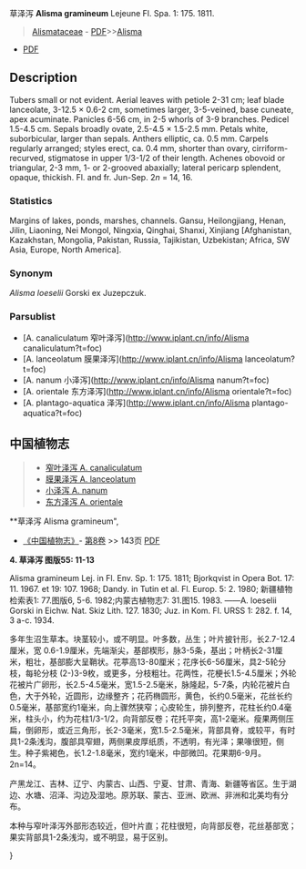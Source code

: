 草泽泻 **Alisma gramineum** Lejeune Fl. Spa. 1: 175. 1811.

> [Alismataceae](http://www.iplant.cn/info/Alismataceae?t=foc) - [PDF](http://www.iplant.cn/foc/pdf/Alismataceae.pdf)>>[Alisma](http://www.iplant.cn/info/Alisma?t=foc)
 - [PDF](http://www.iplant.cn/foc/pdf/Alisma.pdf)

## Description

Tubers small or not evident. Aerial leaves with petiole 2-31 cm; leaf blade lanceolate, 3-12.5 × 0.6-2 cm, sometimes larger, 3-5-veined, base cuneate, apex acuminate. Panicles 6-56 cm, in 2-5 whorls of 3-9 branches. Pedicel 1.5-4.5 cm. Sepals broadly ovate, 2.5-4.5 × 1.5-2.5 mm. Petals white, suborbicular, larger than sepals. Anthers elliptic, ca. 0.5 mm. Carpels regularly arranged; styles erect, ca. 0.4 mm, shorter than ovary, cirriform-recurved, stigmatose in upper 1/3-1/2 of their length. Achenes obovoid or triangular, 2-3 mm, 1- or 2-grooved abaxially; lateral pericarp splendent, opaque, thickish. Fl. and fr. Jun-Sep. 2*n* = 14, 16.

### Statistics
Margins of lakes, ponds, marshes, channels. Gansu, Heilongjiang, Henan, Jilin, Liaoning, Nei Mongol, Ningxia, Qinghai, Shanxi, Xinjiang [Afghanistan, Kazakhstan, Mongolia, Pakistan, Russia, Tajikistan, Uzbekistan; Africa, SW Asia, Europe, North America].

### Synonym
*Alisma loeselii* Gorski ex Juzepczuk.

### Parsublist

* [A.  canaliculatum  窄叶泽泻](http://www.iplant.cn/info/Alisma canaliculatum?t=foc)
* [A.  lanceolatum  膜果泽泻](http://www.iplant.cn/info/Alisma lanceolatum?t=foc)
* [A.  nanum  小泽泻](http://www.iplant.cn/info/Alisma nanum?t=foc)
* [A.  orientale  东方泽泻](http://www.iplant.cn/info/Alisma orientale?t=foc)
* [A.  plantago-aquatica  泽泻](http://www.iplant.cn/info/Alisma plantago-aquatica?t=foc)

## 中国植物志

> * [窄叶泽泻  A.  canaliculatum](Alisma-canaliculatum-窄叶泽泻.md)
> * [膜果泽泻  A.  lanceolatum](Alisma-lanceolatum-膜果泽泻.md)
> * [小泽泻  A.  nanum](Alisma-nanum-小泽泻.md)
> * [东方泽泻  A.  orientale](Alisma-orientale-东方泽泻.md)

**草泽泻 Alisma gramineum",

* [《中国植物志》](http://www.iplant.cn/frps)- [第8卷](http://www.iplant.cn/frps/vol/8) >> 143页 [PDF](http://www.iplant.cn/frps/pdf/8/143.pdf)

**4. 草泽泻 图版55: 11-13**

Alisma gramineum Lej. in Fl. Env. Sp. 1: 175. 1811; Bjorkqvist in Opera Bot. 17: 11. 1967. et 19: 107. 1968; Dandy. in Tutin et al. Fl. Europ. 5: 2. 1980; 新疆植物检索表1: 77.图版6, 5-6. 1982;内蒙古植物志7: 31.图15. 1983. ——A. loeselii Gorski in Eichw. Nat. Skiz Lith. 127. 1830; Juz. in Kom. Fl. URSS 1: 282. f. 14, 3 a-c. 1934.

多年生沼生草本。块茎较小，或不明显。叶多数，丛生；叶片披针形，长2.7-12.4厘米，宽 0.6-1.9厘米，先端渐尖，基部楔形，脉3-5条，基出；叶柄长2-31厘米，粗壮，基部膨大呈鞘状。花葶高13-80厘米；花序长6-56厘米，具2-5轮分枝，每轮分枝 (2-)3-9枚，或更多，分枝粗壮。花两性，花梗长1.5-4.5厘米；外轮花被片广卵形，长2.5-4.5毫米，宽1.5-2.5毫米，脉隆起，5-7条，内轮花被片白色，大于外轮，近圆形，边缘整齐；花药椭圆形，黄色，长约0.5毫米，花丝长约0.5毫米，基部宽约1毫米，向上骤然狭窄；心皮轮生，排列整齐，花柱长约0.4毫米，柱头小，约为花柱1/3-1/2，向背部反卷；花托平突，高1-2毫米。瘦果两侧压扁，倒卵形，或近三角形，长2-3毫米，宽1.5-2.5毫米，背部具脊，或较平，有时具1-2条浅沟，腹部具窄翅，两侧果皮厚纸质，不透明，有光泽；果喙很短，侧生。种子紫褐色，长1.2-1.8毫米，宽约1毫米，中部微凹。花果期6-9月。2n=14。

产黑龙江、吉林、辽宁、内蒙古、山西、宁夏、甘肃、青海、新疆等省区。生于湖边、水塘、沼泽、沟边及湿地。原苏联、蒙古、亚洲、欧洲、非洲和北美均有分布。

本种与窄叶泽泻外部形态较近，但叶片直；花柱很短，向背部反卷，花丝基部宽；果实背部具1-2条浅沟，或不明显，易于区别。

}